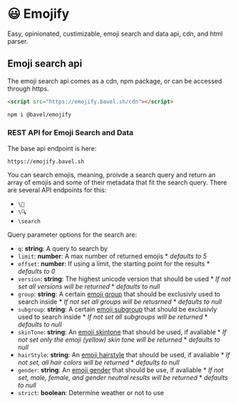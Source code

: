 # 😃 Emojify 
Easy, opinionated, custimizable, emoji search and data api, cdn, and html parser. 

## Emoji search api
The emoji search api comes as a cdn, npm package, or can be accessed through https.

```html
<script src="https://emojify.bavel.sh/cdn"></script>
```

```bash
npm i @bavel/emojify
```

### REST API for Emoji Search and Data

The base api endpoint is here:
```curl
https://emojify.bavel.sh
```

You can search emojis, meaning, proivde a search query and return an array of emojis and some of their metadata that fit the search query. There are several API endpoints for this:

* `\🔎`
* `\🔍`
* `\search`

Query parameter options for the search are:
* `q`: __string__: A query to search by
* `limit`: __number__: A max number of returned emojis
       * _defaults to 5_
* `offset`: __number__: If using a limit, the starting point for the results
       * _defaults to 0_
* `version`: __string__: The highest unicode version that should be used
       * _If not set all versions will be returned_
       * _defaults to *null*_
* `group`: __string__: A certain [emoji group]() that should be exclusivly used to search inside
       * _If not set all groups will be retusrned_
       * _defaults to *null*_
* `subgroup`: __string__: A certain [emoji subgroup]() that should be exclusivly used to search inside
       * _If not set all subgroups will be returned_
       * _defaults to *null*_
* `skinTone`: __string__: An [emoji skintone]() that should be used, if avaliable
       * _If not set only the emoji (yellow) skin tone will be returned_
       * _defaults to *null*_
* `hairStyle`: __string__: An [emoji hairstyle]() that should be used, if avaliable
       * _If not set, all hair colors will be returned_
       * _defaults to *null*_
* `gender`: __string__:  An [emoji gender]() that should be use, if avaliable 
       * _If not set, male, female, and gender neutral results will be returned_
       * _defaults to *null*_
* `strict`: __boolean__: Determine weather or not to use
